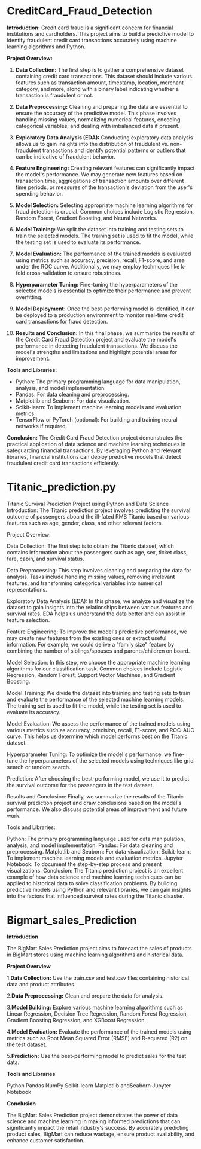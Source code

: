 # CreditCard_Fraud_Detection

**Introduction:**
Credit card fraud is a significant concern for financial institutions and cardholders. This project aims to build a predictive model to identify fraudulent credit card transactions accurately using machine learning algorithms and Python.

**Project Overview:**
1. **Data Collection:** The first step is to gather a comprehensive dataset containing credit card transactions. This dataset should include various features such as transaction amount, timestamp, location, merchant category, and more, along with a binary label indicating whether a transaction is fraudulent or not.

2. **Data Preprocessing:** Cleaning and preparing the data are essential to ensure the accuracy of the predictive model. This phase involves handling missing values, normalizing numerical features, encoding categorical variables, and dealing with imbalanced data if present.

3. **Exploratory Data Analysis (EDA):** Conducting exploratory data analysis allows us to gain insights into the distribution of fraudulent vs. non-fraudulent transactions and identify potential patterns or outliers that can be indicative of fraudulent behavior.

4. **Feature Engineering:** Creating relevant features can significantly impact the model's performance. We may generate new features based on transaction time, aggregations of transaction amounts over different time periods, or measures of the transaction's deviation from the user's spending behavior.

5. **Model Selection:** Selecting appropriate machine learning algorithms for fraud detection is crucial. Common choices include Logistic Regression, Random Forest, Gradient Boosting, and Neural Networks.

6. **Model Training:** We split the dataset into training and testing sets to train the selected models. The training set is used to fit the model, while the testing set is used to evaluate its performance.

7. **Model Evaluation:** The performance of the trained models is evaluated using metrics such as accuracy, precision, recall, F1-score, and area under the ROC curve. Additionally, we may employ techniques like k-fold cross-validation to ensure robustness.

8. **Hyperparameter Tuning:** Fine-tuning the hyperparameters of the selected models is essential to optimize their performance and prevent overfitting.

9. **Model Deployment:** Once the best-performing model is identified, it can be deployed to a production environment to monitor real-time credit card transactions for fraud detection.

10. **Results and Conclusion:** In this final phase, we summarize the results of the Credit Card Fraud Detection project and evaluate the model's performance in detecting fraudulent transactions. We discuss the model's strengths and limitations and highlight potential areas for improvement.

**Tools and Libraries:**
- Python: The primary programming language for data manipulation, analysis, and model implementation.
- Pandas: For data cleaning and preprocessing.
- Matplotlib and Seaborn: For data visualization.
- Scikit-learn: To implement machine learning models and evaluation metrics.
- TensorFlow or PyTorch (optional): For building and training neural networks if required.

**Conclusion:**
The Credit Card Fraud Detection project demonstrates the practical application of data science and machine learning techniques in safeguarding financial transactions. By leveraging Python and relevant libraries, financial institutions can deploy predictive models that detect fraudulent credit card transactions efficiently.

# Titanic_prediction.py
Titanic Survival Prediction Project using Python and Data Science
Introduction:
The Titanic prediction project involves predicting the survival outcome of passengers aboard the ill-fated RMS Titanic based on various features such as age, gender, class, and other relevant factors.

Project Overview:

Data Collection: The first step is to obtain the Titanic dataset, which contains information about the passengers such as age, sex, ticket class, fare, cabin, and survival status.

Data Preprocessing: This step involves cleaning and preparing the data for analysis. Tasks include handling missing values, removing irrelevant features, and transforming categorical variables into numerical representations.

Exploratory Data Analysis (EDA): In this phase, we analyze and visualize the dataset to gain insights into the relationships between various features and survival rates. EDA helps us understand the data better and can assist in feature selection.

Feature Engineering: To improve the model's predictive performance, we may create new features from the existing ones or extract useful information. For example, we could derive a "family size" feature by combining the number of siblings/spouses and parents/children on board.

Model Selection: In this step, we choose the appropriate machine learning algorithms for our classification task. Common choices include Logistic Regression, Random Forest, Support Vector Machines, and Gradient Boosting.

Model Training: We divide the dataset into training and testing sets to train and evaluate the performance of the selected machine learning models. The training set is used to fit the model, while the testing set is used to evaluate its accuracy.

Model Evaluation: We assess the performance of the trained models using various metrics such as accuracy, precision, recall, F1-score, and ROC-AUC curve. This helps us determine which model performs best on the Titanic dataset.

Hyperparameter Tuning: To optimize the model's performance, we fine-tune the hyperparameters of the selected models using techniques like grid search or random search.

Prediction: After choosing the best-performing model, we use it to predict the survival outcome for the passengers in the test dataset.

Results and Conclusion: Finally, we summarize the results of the Titanic survival prediction project and draw conclusions based on the model's performance. We also discuss potential areas of improvement and future work.

Tools and Libraries:

Python: The primary programming language used for data manipulation, analysis, and model implementation.
Pandas: For data cleaning and preprocessing.
Matplotlib and Seaborn: For data visualization.
Scikit-learn: To implement machine learning models and evaluation metrics.
Jupyter Notebook: To document the step-by-step process and present visualizations.
Conclusion:
The Titanic prediction project is an excellent example of how data science and machine learning techniques can be applied to historical data to solve classification problems. By building predictive models using Python and relevant libraries, we can gain insights into the factors that influenced survival rates during the Titanic disaster.

# Bigmart_sales_Prediction
**Introduction**

The BigMart Sales Prediction project aims to forecast the sales of products in BigMart stores using machine learning algorithms and historical data.

**Project Overview**

1.**Data Collection:** Use the train.csv and test.csv files containing historical data and product attributes.

2.**Data Preprocessing:** Clean and prepare the data for analysis.

3.**Model Building:** Explore various machine learning algorithms such as Linear Regression, Decision Tree Regression, Random Forest Regression, Gradient Boosting Regression, and XGBoost Regression.

4.**Model Evaluation:** Evaluate the performance of the trained models using metrics such as Root Mean Squared Error (RMSE) and R-squared (R2) on the test dataset.

5.**Prediction:** Use the best-performing model to predict sales for the test data.

**Tools and Libraries**

Python
Pandas
NumPy
Scikit-learn
Matplotlib andSeaborn
Jupyter Notebook

**Conclusion**

The BigMart Sales Prediction project demonstrates the power of data science and machine learning in making informed predictions that can significantly impact the retail industry's success. By accurately predicting product sales, BigMart can reduce wastage, ensure product availability, and enhance customer satisfaction.

